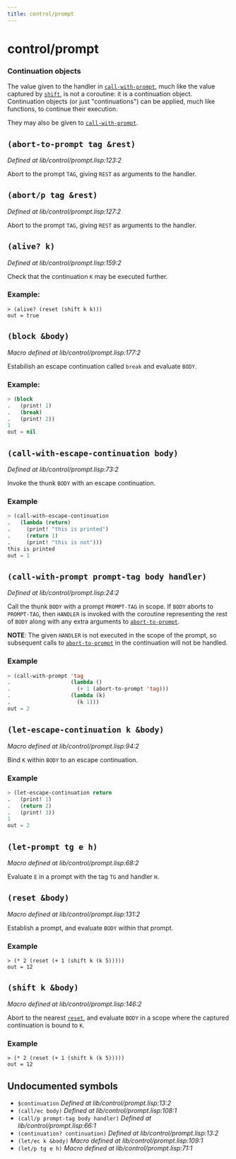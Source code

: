 ```yaml
---
title: control/prompt
---
```

# control/prompt
### Continuation objects

The value given to the handler in [`call-with-prompt`](lib.control.prompt.md#call-with-prompt-prompt-tag-body-handler), much like
the value captured by [`shift`](lib.control.prompt.md#shift-k-body), is not a coroutine: it is a
continuation object. Continuation objects (or just "continuations")
can be applied, much like functions, to continue their execution.

They may also be given to [`call-with-prompt`](lib.control.prompt.md#call-with-prompt-prompt-tag-body-handler).

## `(abort-to-prompt tag &rest)`
*Defined at lib/control/prompt.lisp:123:2*

Abort to the prompt `TAG`, giving `REST` as arguments to the handler.

## `(abort/p tag &rest)`
*Defined at lib/control/prompt.lisp:127:2*

Abort to the prompt `TAG`, giving `REST` as arguments to the handler.

## `(alive? k)`
*Defined at lib/control/prompt.lisp:159:2*

Check that the continuation `K` may be executed further.

### Example:
```
> (alive? (reset (shift k k)))
out = true
```

## `(block &body)`
*Macro defined at lib/control/prompt.lisp:177:2*

Estabilish an escape continuation called `break` and evaluate `BODY`.

### Example:
```cl
> (block
.   (print! 1)
.   (break)
.   (print! 2))
1
out = nil
```

## `(call-with-escape-continuation body)`
*Defined at lib/control/prompt.lisp:73:2*

Invoke the thunk `BODY` with an escape continuation.

### Example
```cl
> (call-with-escape-continuation
.   (lambda (return)
.     (print! "this is printed")
.     (return 1)
.     (print! "this is not")))
this is printed
out = 1
```

## `(call-with-prompt prompt-tag body handler)`
*Defined at lib/control/prompt.lisp:24:2*

Call the thunk `BODY` with a prompt `PROMPT-TAG` in scope. If `BODY`
aborts to `PROMPT-TAG`, then `HANDLER` is invoked with the coroutine
representing the rest of `BODY` along with any extra arguments to
[`abort-to-prompt`](lib.control.prompt.md#abort-to-prompt-tag-rest).

**NOTE**: The given `HANDLER` is not executed in the scope of the
prompt, so subsequent calls to [`abort-to-prompt`](lib.control.prompt.md#abort-to-prompt-tag-rest) in the
continuation will not be handled.

### Example
```cl
> (call-with-prompt 'tag
.                   (lambda ()
.                     (+ 1 (abort-to-prompt 'tag)))
.                   (lambda (k)
.                     (k 1)))
out = 2
```

## `(let-escape-continuation k &body)`
*Macro defined at lib/control/prompt.lisp:94:2*

Bind `K` within `BODY` to an escape continuation.

### Example
```cl
> (let-escape-continuation return
.   (print! 1)
.   (return 2)
.   (print! 3))
1
out = 2
```

## `(let-prompt tg e h)`
*Macro defined at lib/control/prompt.lisp:68:2*

Evaluate `E` in a prompt with the tag `TG` and handler `H`.

## `(reset &body)`
*Macro defined at lib/control/prompt.lisp:131:2*

Establish a prompt, and evaluate `BODY` within that prompt.

### Example
```
> (* 2 (reset (+ 1 (shift k (k 5)))))
out = 12
```

## `(shift k &body)`
*Macro defined at lib/control/prompt.lisp:146:2*

Abort to the nearest [`reset`](lib.control.prompt.md#reset-body), and evaluate `BODY` in a scope where
the captured continuation is bound to `K`.

### Example
```
> (* 2 (reset (+ 1 (shift k (k 5)))))
out = 12
```

## Undocumented symbols
 - `$continuation` *Defined at lib/control/prompt.lisp:13:2*
 - `(call/ec body)` *Defined at lib/control/prompt.lisp:108:1*
 - `(call/p prompt-tag body handler)` *Defined at lib/control/prompt.lisp:66:1*
 - `(continuation? continuation)` *Defined at lib/control/prompt.lisp:13:2*
 - `(let/ec k &body)` *Macro defined at lib/control/prompt.lisp:109:1*
 - `(let/p tg e h)` *Macro defined at lib/control/prompt.lisp:71:1*
